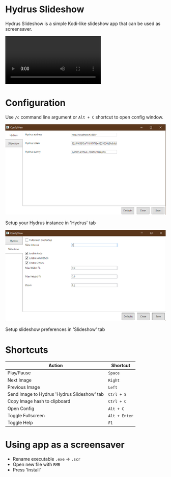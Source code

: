 # Hydrus Slideshow
Hydrus Slideshow is a simple Kodi-like slideshow app that can be used as screensaver.

![Video](vid.webm)

# Configuration
Use `/c` command line argument or `Alt + C` shortcut to open config window.

![Screenshot](scr.png)

Setup your Hydrus instance in 'Hydrus' tab

![Screenshot2](scr2.png)

Setup slideshow preferences in 'Slideshow' tab

# Shortcuts

|Action    |Shortcut|
|----------|--------|
|Play/Pause|`Space` |
|Next Image|`Right` |
|Previous Image|`Left` |
|Send Image to Hydrus 'Hydrus Slideshow' tab|`Ctrl + S`|
|Copy Image hash to clipboard|`Ctrl + C`|
|Open Config|`Alt + C`|
|Toggle Fullscreen|`Alt + Enter`|
|Toggle Help|`F1`|

# Using app as a screensaver

  - Rename executable `.exe` -> `.scr`
  - Open new file with `RMB`
  - Press 'Install'